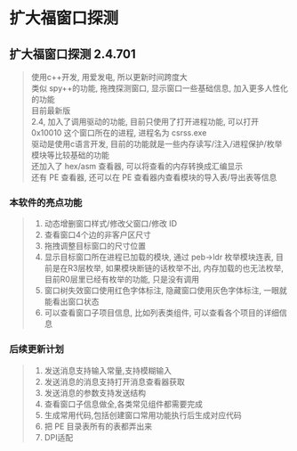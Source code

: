 # 扩大福窗口探测

## 扩大福窗口探测 2.4.701
> 使用c++开发, 用爱发电, 所以更新时间跨度大  
> 类似 spy++的功能, 拖拽探测窗口, 显示窗口一些基础信息, 加入更多人性化的功能  
> 目前最新版  
> 2.4, 加入了调用驱动的功能, 目前只使用了打开进程功能, 可以打开 0x10010 这个窗口所在的进程, 进程名为 csrss.exe  
> 驱动是使用c语言开发, 目前的功能就是一些内存读写/注入/进程保护/枚举模块等比较基础的功能  
> 还加入了 hex/asm  查看器, 可以将查看的内存转换成汇编显示  
> 还有 PE  查看器, 还可以在 PE  查看器内查看模块的导入表/导出表等信息  
>
> 
### 本软件的亮点功能
> 1. 动态增删窗口样式/修改父窗口/修改 ID
> 2. 查看窗口4个边的非客户区尺寸
> 3. 拖拽调整目标窗口的尺寸位置
> 4. 显示目标窗口所在进程已加载的模块, 通过 peb->ldr  枚举模块连表, 目前是在R3层枚举, 如果模块断链的话枚举不出, 内存加载的也无法枚举, 目前R0层里已经有枚举的功能, 只是没有调用
> 5. 窗口树失效窗口使用红色字体标注, 隐藏窗口使用灰色字体标注, 一眼就能看出窗口状态
> 6. 可以查看窗口子项目信息, 比如列表类组件, 可以查看各个项目的详细信息

### 后续更新计划
> 1. 发送消息支持输入常量,支持模糊输入  
> 2. 发送消息的消息支持打开消息查看器获取   
> 3. 发送消息的参数支持发送结构  
> 4. 查看窗口子信息做全,各类常见组件都需要完成  
> 5. 生成常用代码,包括创建窗口常用功能执行后生成对应代码  
> 6. 把 PE 目录表所有的表都弄出来  
> 7. DPI适配  
